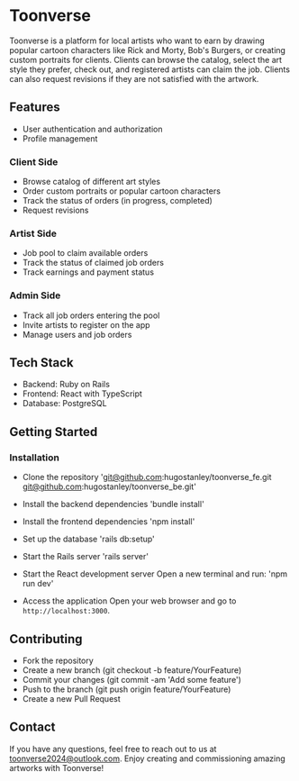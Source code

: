 # Toonverse

Toonverse is a platform for local artists who want to earn by drawing popular cartoon characters like Rick and Morty, Bob's Burgers, or creating custom portraits for clients. Clients can browse the catalog, select the art style they prefer, check out, and registered artists can claim the job. Clients can also request revisions if they are not satisfied with the artwork.

## Features

- User authentication and authorization
- Profile management

### Client Side

- Browse catalog of different art styles
- Order custom portraits or popular cartoon characters
- Track the status of orders (in progress, completed)
- Request revisions

### Artist Side

- Job pool to claim available orders
- Track the status of claimed job orders
- Track earnings and payment status

### Admin Side

- Track all job orders entering the pool
- Invite artists to register on the app
- Manage users and job orders

## Tech Stack

- Backend: Ruby on Rails
- Frontend: React with TypeScript
- Database: PostgreSQL

## Getting Started

### Installation

- Clone the repository
  'git@github.com:hugostanley/toonverse_fe.git
  git@github.com:hugostanley/toonverse_be.git'

- Install the backend dependencies
  'bundle install'

- Install the frontend dependencies
  'npm install'

- Set up the database
  'rails db:setup'

- Start the Rails server
  'rails server'

- Start the React development server
  Open a new terminal and run:
  'npm run dev'

- Access the application
  Open your web browser and go to `http://localhost:3000`.

## Contributing

- Fork the repository
- Create a new branch (git checkout -b feature/YourFeature)
- Commit your changes (git commit -am 'Add some feature')
- Push to the branch (git push origin feature/YourFeature)
- Create a new Pull Request

## Contact

If you have any questions, feel free to reach out to us at toonverse2024@outlook.com. Enjoy creating and commissioning amazing artworks with Toonverse!
